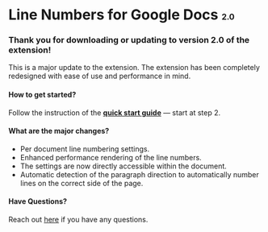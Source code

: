 # Line Numbers for Google Docs <small>2.0</small>

### Thank you for downloading or updating to version 2.0 of the extension!

This is a major update to the extension. The extension has been completely redesigned with ease of use and performance in mind.

#### How to get started?

Follow the instruction of the **[quick start guide](http://localhost:3000/#/quickstart?id=_2-open-your-favorite-google-docs-file)** — start at step 2.

#### What are the major changes?

- Per document line numbering settings.
- Enhanced performance rendering of the line numbers.
- The settings are now directly accessible within the document.
- Automatic detection of the paragraph direction to automatically number lines on the correct side of the page.

#### Have Questions?

Reach out [here](contact.md) if you have any questions.

<style>
    h1 small {
        font-size: 1rem;
    }

    .markdown-section h4 {
        margin-bottom: 0;
    }
</style>